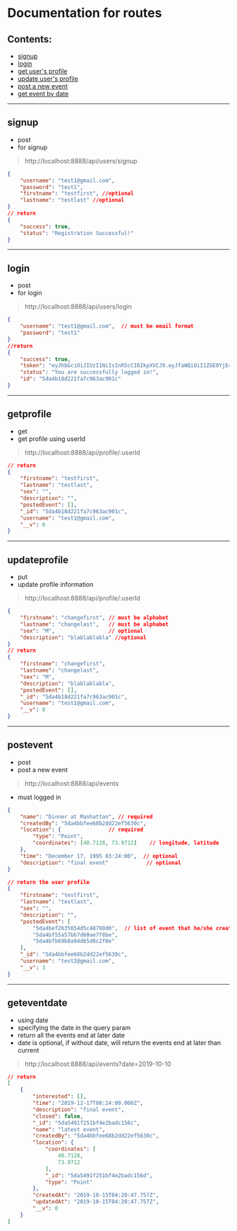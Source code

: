 # Documentation for routes
## Contents:
- [signup](##signup)
- [login](##login)
- [get user's profile](##getprofile)
- [update user's profile](##updateprofile)
- [post a new event](##postevent)
- [get event by date](##geteventdate)
___

## signup
- post
- for signup
> http://localhost:8888/api/users/signup
```json
{
	"username": "test1@gmail.com",
	"password": "test1",
	"firstname": "testfirst", //optional
	"lastname": "testlast" //optional
}
// return
{
    "success": true,
    "status": "Registration Successful!"
}
```
___
## login
- post
- for login
> http://localhost:8888/api/users/login
```json
{
	"username": "test1@gmail.com",  // must be email format
	"password": "test1"
}
//return
{
    "success": true,
    "token": "eyJhbGciOiJIUzI1NiIsInR5cCI6IkpXVCJ9.eyJfaWQiOiI1ZGE0YjE4ZDIyMWZhN2M5NjNhYzkwMWMiLCJpYXQiOjE1NzEwNzQ2MTIsImV4cCI6MTU3MTA3ODIxMn0.stHQPcoexgViieuuwgnjQ44Y9ZAUL9M3tSJ7ay7ZVmk",
    "status": "You are successfully logged in!",
    "id": "5da4b18d221fa7c963ac901c"
}
```
___

## getprofile
- get
- get profile using userId
> http://localhost:8888/api/profile/:userId

```json
// return
{
    "firstname": "testfirst", 
    "lastname": "testlast",
    "sex": "",
    "description": "",
    "postedEvent": [],
    "_id": "5da4b18d221fa7c963ac901c",
    "username": "test1@gmail.com",
    "__v": 0
}
```
___

## updateprofile
- put
- update profile information
> http://localhost:8888/api/profile/:userId
```json
{
	"firstname": "changefirst", // must be alphabet
	"lastname": "changelast",   // must be alphabet
	"sex": "M",                 // optional
	"description": "blablablabla" //optional
}
// return
{
    "firstname": "changefirst",
    "lastname": "changelast",
    "sex": "M",
    "description": "blablablabla",
    "postedEvent": [],
    "_id": "5da4b18d221fa7c963ac901c",
    "username": "test1@gmail.com",
    "__v": 0
}
```
___

## postevent
- post
- post a new event
> http://localhost:8888/api/events
- must logged in
```json
{
	"name": "Dinner at Manhattan", // required
	"createdBy": "5da4bbfee68b2dd22ef5630c",  
	"location": {               // required
		"type": "Point",
		"coordinates": [40.7128, 73.9712]    // longitude, latitude
	},
	"time": "December 17, 1995 03:24:00",  // optional
	"description": "final event"            // optional
}

// return the user profile
{
    "firstname": "testfirst",
    "lastname": "testlast",
    "sex": "",
    "description": "",
    "postedEvent": [
        "5da4bef2635654d5c48790d0",  // list of event that he/she created
        "5da4bf55a57bb7d60ae7f8be",
        "5da4bfb69b8a94d65d0c2f0e"
    ],
    "_id": "5da4bbfee68b2dd22ef5630c",
    "username": "test2@gmail.com",
    "__v": 3
}
```
___

## geteventdate
- using date
- specifying the date in the query param
- return all the events end at later date
- date is optional, if without date, will return the events end at later than current
> http://localhost:8888/api/events?date=2019-10-10
```json
// return
[
    {
        "interested": [],
        "time": "2019-12-17T08:24:00.000Z",
        "description": "final event",
        "closed": false,
        "_id": "5da5491f251bf4e2badc156c",
        "name": "latest event",
        "createdBy": "5da4bbfee68b2dd22ef5630c",
        "location": {
            "coordinates": [
                40.7128,
                73.9712
            ],
            "_id": "5da5491f251bf4e2badc156d",
            "type": "Point"
        },
        "createdAt": "2019-10-15T04:20:47.757Z",
        "updatedAt": "2019-10-15T04:20:47.757Z",
        "__v": 0
    }
]
```